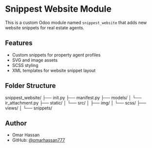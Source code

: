 # Snippest Website Module

This is a custom Odoo module named `snippest_website` that adds new website snippets for real estate agents.

## Features

- Custom snippets for property agent profiles
- SVG and image assets
- SCSS styling
- XML templates for website snippet layout

## Folder Structure

snippest_website/
├── init.py
├── manifest.py
├── models/
│ └── ir_attachment.py
├── static/
│ └── src/
│ ├── img/
│ └── scss/
├── views/
│ └── snippets/


## Author

- Omar Hassan  
- GitHub: [@omarhassan777](https://github.com/omarhassan777)

